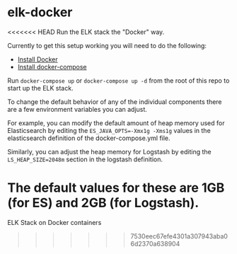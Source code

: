 # elk-docker
<<<<<<< HEAD
Run the ELK stack the "Docker" way.

Currently to get this setup working you will need to do the following:

 * [Install Docker](https://docs.docker.com/engine/installation/)
 * [Install docker-compose](https://docs.docker.com/compose/install/)

Run `docker-compose up` or `docker-compose up -d` from the root of this repo to start up the ELK stack.

To change the default behavior of any of the individual components there are a few environment variables you can adjust.

For example, you can modify the default amount of heap memory used for Elasticsearch by editing the `ES_JAVA_OPTS=-Xmx1g -Xms1g` values in the elasticsearch definition of the docker-compose.yml file.

Similarly, you can adjust the heap memory for Logstash by editing the `LS_HEAP_SIZE=2048m` section in the logstash definition.

The default values for these are 1GB (for ES) and 2GB (for Logstash).
=======
ELK Stack on Docker containers
>>>>>>> 7530eec67efe4301a307943aba06d2370a638904
